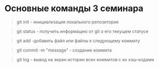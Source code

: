# Основные команды 3 семинара

> git init - инициализация локального репозитория

> git status - получить информацию от git о его текущем статусе

> git add -добавить файл или файлы к следующему коммиту

> git commit -m "message" - создание коммита

> git log - вывод на экран истории всех коммитов с их хэш-кодами